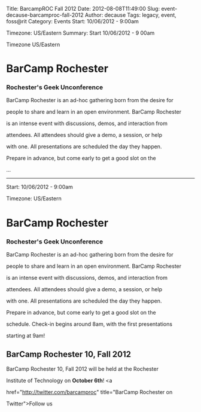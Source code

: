 Title: BarcampROC Fall 2012
Date: 2012-08-08T11:49:00
Slug: event-decause-barcamproc-fall-2012
Author: decause
Tags: legacy, event, foss@rit
Category: Events
Start: 10/06/2012 - 9:00am

Timezone: US/Eastern
Summary: 
	Start  10/06/2012 - 9 00am

Timezone  US/Eastern

# BarCamp Rochester

### Rochester's Geek Unconference

BarCamp Rochester is an ad-hoc gathering born from the desire for

people to share and learn in an open environment. BarCamp Rochester

is an intense event with discussions, demos, and interaction from

attendees. All attendees should give a demo, a session, or help

with one. All presentations are scheduled the day they happen.

Prepare in advance, but come early to get a good slot on the

 ... 

---
Start: 10/06/2012 - 9:00am

Timezone: US/Eastern

# BarCamp Rochester

### Rochester's Geek Unconference

BarCamp Rochester is an ad-hoc gathering born from the desire for

people to share and learn in an open environment. BarCamp Rochester

is an intense event with discussions, demos, and interaction from

attendees. All attendees should give a demo, a session, or help

with one. All presentations are scheduled the day they happen.

Prepare in advance, but come early to get a good slot on the

schedule. Check-in begins around 8am, with the first presentations

starting at 9am!

## BarCamp Rochester 10, Fall 2012

BarCamp Rochester 10, Fall 2012 will be held at the Rochester

Institute of Technology on **October 6th**! <a

href="http://twitter.com/barcamproc" title="BarCamp Rochester on

Twitter">Follow us

